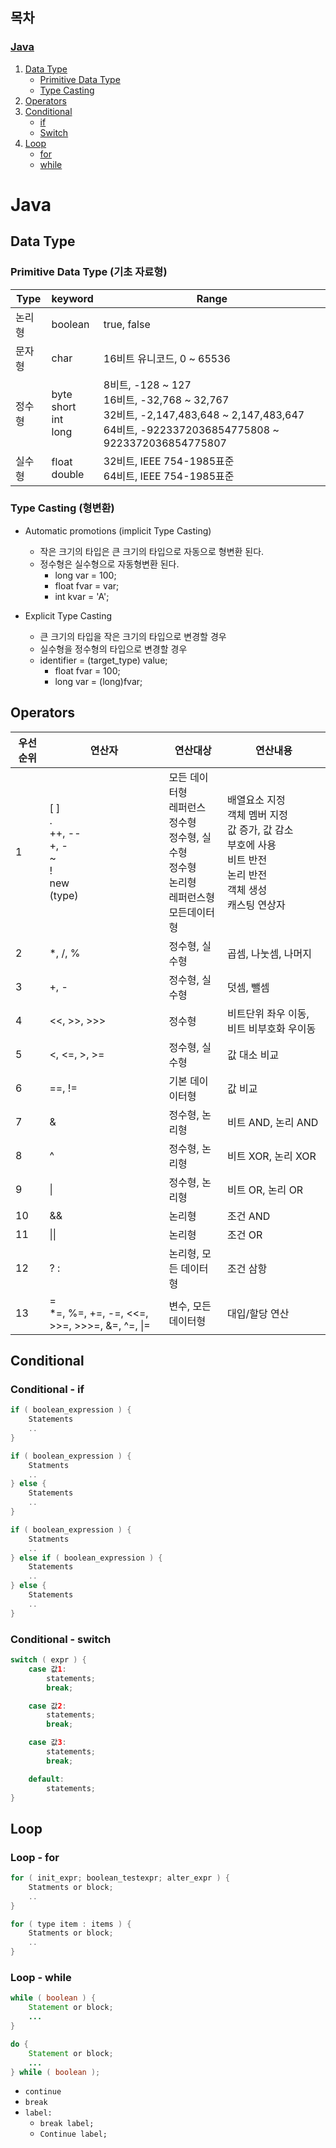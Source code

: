 ## 목차
### [Java](#java)
1. [Data Type](#data-type)
    - [Primitive Data Type](#primitive-data-type-기초-자료형)
    - [Type Casting](#type-casting-형변환)
2. [Operators](#operators)
3. [Conditional](#conditional)
    - [if](#conditional---if)
    - [Switch](#conditional---switch)
4. [Loop](#loop)
    - [for](#loop---for)
    - [while](#loop---while)

# Java 

## Data Type

### Primitive Data Type (기초 자료형)

|Type|keyword|Range|
|---|---|---|
|논리형|boolean|true, false|
|문자형|char|16비트 유니코드, 0 ~ 65536|
|정수형|byte<br>short<br>int<br>long|8비트, -128 ~ 127<br>16비트, -32,768 ~ 32,767<br>32비트, -2,147,483,648 ~ 2,147,483,647<br>64비트, -9223372036854775808 ~ 9223372036854775807|
|실수형|float<br>double|32비트, IEEE 754-1985표준<br>64비트, IEEE 754-1985표준|

### Type Casting (형변환)

- Automatic promotions (implicit Type Casting)
    - 작은 크기의 타입은 큰 크기의 타입으로 자동으로 형변환 된다.
    - 정수형은 실수형으로 자동형변환 된다.
        - long var = 100;
        - float fvar = var;
        - int kvar = 'A';

- Explicit Type Casting
    - 큰 크기의 타입을 작은 크기의 타입으로 변경할 경우
    - 실수형을 정수형의 타입으로 변경할 경우
    - identifier = (target_type) value;
        - float fvar = 100;
        - long var = (long)fvar;

## Operators

|우선순위|연산자|연산대상|연산내용|
|---|---|---|---|
|1|[ ]<br>.<BR>++, --<br>+, -<br>~<br>!<br>new<br>(type)|모든 데이터형<br>레퍼런스<br>정수형<br>정수형, 실수형<br>정수형<br>논리형<br>레퍼런스형<br>모든데이터형|배열요소 지정<br>객체 멤버 지정<br>값 증가, 값 감소<br>부호에 사용<br>비트 반전<br>논리 반전<br>객체 생성<br>캐스팅 연상자|
|2|*, /, %|정수형, 실수형|곱셈, 나눗셈, 나머지|
|3|+, -|정수형, 실수형|덧셈, 뺄셈|
|4|<<, >>, >>>|정수형|비트단위 좌우 이동, 비트 비부호화 우이동|
|5|<, <=, >, >=|정수형, 실수형|값 대소 비교|
|6|==, !=|기본 데이이터형|값 비교|
|7|&|정수형, 논리형|비트 AND, 논리 AND|
|8|^|정수형, 논리형|비트 XOR, 논리 XOR|
|9|\||정수형, 논리형|비트 OR, 논리 OR|
|10|&&|논리형|조건 AND|
|11|\|\||논리형|조건 OR|
|12|? :|논리형, 모든 데이터형|조건 삼항|
|13|=<br>*=, %=, +=, -=, <<=, >>=, >>>=, &=, ^=, \|=|변수, 모든 데이터형|대입/할당 연산|


## Conditional
### Conditional - if

``` java
if ( boolean_expression ) {
    Statements
    ..
}
```

``` java
if ( boolean_expression ) {
    Statments
    ..
} else {
    Statements
    ..
}
```

``` java
if ( boolean_expression ) {
    Statments
    ..
} else if ( boolean_expression ) {
    Statements
    ..
} else {
    Statements
    ..
}
```
### Conditional - switch

``` java
switch ( expr ) {
    case 값1:
        statements;
        break;

    case 값2:
        statements;
        break;

    case 값3:
        statements;
        break;

    default:
        statements;
}
```

## Loop

### Loop - for
``` java
for ( init_expr; boolean_testexpr; alter_expr ) {
    Statments or block;
    ..
}
```

``` java
for ( type item : items ) {
    Statments or block;
    ..
}
```

### Loop - while
``` java
while ( boolean ) {
    Statement or block;
    ...
}
```
``` java
do {
    Statement or block;
    ...
} while ( boolean );
```

- `continue`   
- `break`   
- `label:`
    - `break label;`
    - `Continue label;`

